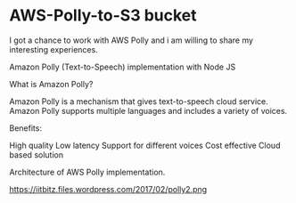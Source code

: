 # AWS-Polly-to-S3 bucket
I got a chance to work with AWS Polly and i am willing to share my interesting experiences.

Amazon Polly (Text-to-Speech) implementation with Node JS

What is Amazon Polly?

Amazon Polly is a mechanism that gives text-to-speech cloud service. Amazon Polly supports multiple languages and includes a variety of voices.

Benefits:

High quality
Low latency
Support for different voices
Cost effective
Cloud based solution
 

Architecture of AWS Polly implementation.

https://iitbitz.files.wordpress.com/2017/02/polly2.png

 
